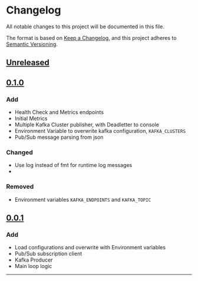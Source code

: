 # Changelog

All notable changes to this project will be documented in this file.

The format is based on [Keep a Changelog](https://keepachangelog.com/en/1.1.0/),
and this project adheres to [Semantic Versioning](https://semver.org/spec/v2.0.0.html).

## [Unreleased]

## [0.1.0]

### Add

- Health Check and Metrics endpoints
- Initial Metrics
- Multiple Kafka Cluster publisher, with Deadletter to console
- Environment Variable to overwrite kafka configuration, `KAFKA_CLUSTERS`
- Pub/Sub message parsing from json

### Changed

- Use log instead of fmt for runtime log messages
-

### Removed

- Environment variables `KAFKA_ENDPOINTS` and `KAFKA_TOPIC`

## [0.0.1]

### Add

- Load configurations and overwrite with Environment variables
- Pub/Sub subscription client
- Kafka Producer
- Main loop logic

---

[unreleased]: https://github.com/danielpafonso/go-p2k/compare/v0.1.0...HEAD
[0.1.0]: https://github.com/danielpafonso/go-p2k/releases/tag/v0.1.0
[0.0.1]: https://github.com/danielpafonso/go-p2k/releases/tag/v0.0.1
